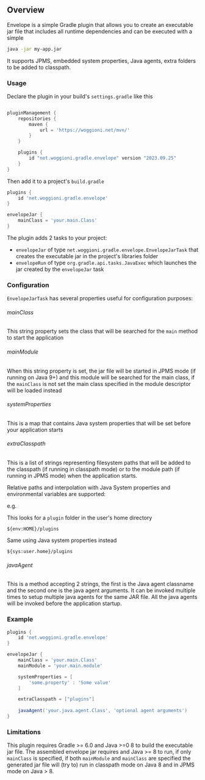 ## Overview
Envelope is a simple Gradle plugin that allows you to create an executable jar file
that includes all runtime dependencies and can be executed with a simple

```bash
java -jar my-app.jar
```
It supports JPMS, embedded system properties, Java agents, extra folders to be added to classpath. 

### Usage

Declare the plugin in your build's `settings.gradle` like this
```groovy

pluginManagement {
    repositories {
        maven {
            url = 'https://woggioni.net/mvn/'
        }
    }

    plugins {
        id "net.woggioni.gradle.envelope" version "2023.09.25"
    }
}
```

Then add it to a project's `build.gradle`

```groovy
plugins {
    id 'net.woggioni.gradle.envelope'
}

envelopeJar {
    mainClass = 'your.main.Class'
}
```

The plugin adds 2 tasks to your project:

- `envelopeJar` of type `net.woggioni.gradle.envelope.EnvelopeJarTask` that creates the executable jar in the project's libraries folder
- `envelopeRun` of type `org.gradle.api.tasks.JavaExec` which launches the jar created by the `envelopeJar` task

### Configuration

`EnvelopeJarTask` has several properties useful for configuration purposes:

###### mainClass 

This string property sets the class that will be searched for the `main` method to start the application

###### mainModule

When this string property is set, the jar file will be started in JPMS mode (if running on Java 9+) and 
this module will be searched for the main class, if the `mainClass` is not set the main class specified 
in the module descriptor will be loaded instead

###### systemProperties

This is a map that contains Java system properties that will be set before your application starts

###### extraClasspath

This is a list of strings representing filesystem paths that will be added to the classpath (if running in classpath mode) 
or to the module path (if running in JPMS mode) when the application starts. 

Relative paths and interpolation with Java System properties and environmental variables are supported:

e.g.

This looks for a `plugin` folder in the user's home directory
```
${env:HOME}/plugins
```

Same using Java system properties instead
```
${sys:user.home}/plugins
```

###### javaAgent
This is a method accepting 2 strings, the first is the Java agent classname and the second one is the java agent arguments.
It can be invoked multiple times to setup multiple java agents for the same JAR file. 
All the java agents will be invoked before the application startup.

### Example

```groovy
plugins {
    id 'net.woggioni.gradle.envelope'
}

envelopeJar {
    mainClass = 'your.main.Class'
    mainModule = 'your.main.module'

    systemProperties = [
        'some.property' : 'Some value'
    ]

    extraClasspath = ["plugins"]
    
    javaAgent('your.java.agent.Class', 'optional agent arguments')
}
```

### Limitations

This plugin requires Gradle >= 6.0 and Java >=0 8 to build the executable jar file.
The assembled envelope jar requires and Java >= 8 to run, if only `mainClass` is specified,
if both `mainModule` and `mainClass` are specified the generated jar file will (try to) run in classpath mode on Java 8
and in JPMS mode on Java > 8.